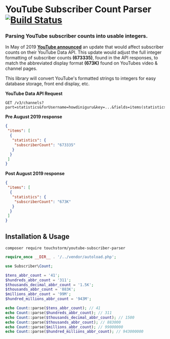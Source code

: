 # YouTube Subscriber Count Parser [![Build Status](https://travis-ci.org/touchstorm/youtube-subscriber-parser.svg?branch=master)](https://travis-ci.org/touchstorm/youtube-subscriber-parser)
### Parsing YouTube subscriber counts into usable integers. 
In May of 2019 **[YouTube announced](https://support.google.com/youtube/thread/6543166)** an update that would affect subscriber counts on their YouTube Data API.
This update would adjust the full integer formatting of subscriber counts **(673335)**, found in the API responses, to match the abbreviated display format **(673K)** found on YouTubes video & channel pages.

This library will convert YouTube's formatted strings to integers for easy database storage, front end display, etc.

**YouTube Data API Request**
```
GET /v3/channels?part=statistics&forUsername=howdiniguru&key=...&fields=items(statistics(subscriberCount))
```

**Pre August 2019 response**
```json
{
 "items": [
  {
   "statistics": {
    "subscriberCount": "673335"
   }
  }
 ]
}
```

**Post August 2019 response**
```json
{
 "items": [
  {
   "statistics": {
    "subscriberCount": "673K"
   }
  }
 ]
}
```

## Installation & Usage

```
composer require touchstorm/youtube-subscriber-parser
```

```php
require_once __DIR__ . '/../vendor/autoload.php';

use Subscriber\Count;

$tens_abbr_count = '41';
$hundreds_abbr_count = '311';
$thousands_decimal_abbr_count = '1.5K';
$thousands_abbr_count = '883K';
$millions_abbr_count = '99M';
$hundred_millions_abbr_count = '943M';

echo Count::parse($tens_abbr_count); // 41
echo Count::parse($hundreds_abbr_count); // 311
echo Count::parse($thousands_decimal_abbr_count); // 1500
echo Count::parse($thousands_abbr_count); // 883000
echo Count::parse($millions_abbr_count); // 99000000
echo Count::parse($hundred_millions_abbr_count); // 943000000

```